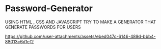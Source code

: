 # Password-Generator
USING HTML , CSS AND JAVASCRIPT TRY TO MAKE A GENERATOR THAT GENERATE PASSWORDS FOR USERS




https://github.com/user-attachments/assets/ebed047c-6146-489d-bbb4-88013c6d1ef2

